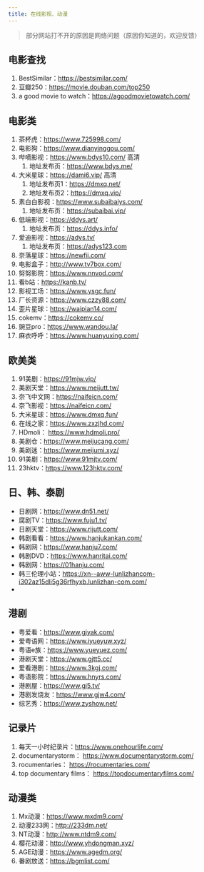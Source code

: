 ```yaml
---
title: 在线影视、动漫
---
```

> 部分网站打不开的原因是网络问题（原因你知道的，欢迎反馈）

## 电影查找
1. BestSimilar：https://bestsimilar.com/
2. 豆瓣250：https://movie.douban.com/top250
3. a good movie to watch：https://agoodmovietowatch.com/

## 电影类

1. 茶杯虎：https://www.725998.com/
2. 电影狗：https://www.dianyinggou.com/
3. 哔嘀影视：https://www.bdys10.com/ 高清
   1. 地址发布页：https://www.bdys.me/
4. 大米星球：https://dami6.vip/ 高清
   1. 地址发布页1：https://dmxq.net/
   2. 地址发布页2：https://dmxq.vip/
5. 素白白影视：https://www.subaibaiys.com/
   1. 地址发布页：https://subaibai.vip/
7. 低端影视：https://ddys.art/
   1. 地址发布页：https://ddys.info/
8. 爱迪影视：https://adys.tv/
   1. 地址发布页：https://adys123.com
9. 奈落星球：https://newfii.com/
10. 电影盒子：http://www.tv7box.com/
11. 努努影院：https://www.nnvod.com/
12. 看b站：https://kanb.tv/
13. 影视工场：https://www.ysgc.fun/
14. 厂长资源：https://www.czzy88.com/
15. 歪片星球：https://waipian14.com/
16. cokemv：https://cokemv.co/
17. 豌豆pro：https://www.wandou.la/
18. 麻衣呼呼：https://www.huanyuxing.com/


## 欧美类
1. 91美剧：https://91mjw.vip/
2. 美剧天堂：https://www.meijutt.tw/
3. 奈飞中文网：https://naifeicn.com/
4. 奈飞影视：https://naifeicn.com/
5. 大米星球：https://www.dmxq.fun/
6. 在线之家：https://www.zxzjhd.com/
7. HDmoli： https://www.hdmoli.pro/
8. 美剧仓：https://www.meijucang.com/
9. 美剧迷：https://www.meijumi.xyz/
10. 91美剧：https://www.91mjtv.com/
11. 23hktv：https://www.123hktv.com/

## 日、韩、泰剧
- 日剧网：https://www.dn51.net/
- 腐剧TV：https://www.fuju1.tv/
- 日剧天堂：https://www.rijutt.com/
- 韩剧看看：https://www.hanjukankan.com/
- 韩剧网：https://www.hanju7.com/
- 韩剧DVD：https://www.hanritai.com/
- 韩剧网：https://01hanju.com/
- 韩三伦理小站：https://xn--aww-lunlizhancom-i302az15dli5g36rfhyxb.lunlizhan-com.com/
- 
## 港剧
- 粤爱看：https://www.gjyak.com/
- 爱粤语网：https://www.iyueyuw.xyz/
- 粤语e族：https://www.yueyuez.com/
- 港剧天堂：https://www.gjtt5.cc/
- 爱看港剧：https://www.3kgj.com/
- 粤语影院：https://www.hnyrs.com/
- 港剧屋：https://www.gj5.tv/
- 港剧发烧友：https://www.gjw4.com/
- 综艺秀：https://www.zyshow.net/

## 记录片
1. 每天一小时纪录片：https://www.onehourlife.com/
2. documentarystorm： https://www.documentarystorm.com/
3. rocumentaries： https://rocumentaries.com/
4. top documentary films： https://topdocumentaryfilms.com/


## 动漫类
1.  Mx动漫：https://www.mxdm9.com/
2.  动漫233网：http://233dm.net/
3.  NT动漫：http://www.ntdm9.com/
4.  樱花动漫：http://www.yhdongman.xyz/
5.  AGE动漫：https://www.agedm.org/  
6.  番剧放送：https://bgmlist.com/
